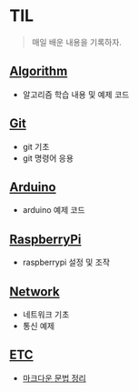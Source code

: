 # TIL

> 매일 배운 내용을 기록하자.



## [Algorithm](./Algorithm)

- 알고리즘 학습 내용 및 예제 코드



## [Git](./Git)

- git 기초
- git 명령어 응용



## [Arduino](./IoT/Arduino)

- arduino 예제 코드



## [RaspberryPi](./Network)

- raspberrypi 설정 및 조작



## [Network](./Network)

- 네트워크 기초
- 통신 예제



## [ETC](./etc)

* [마크다운 문법 정리](./Markdown.md)

